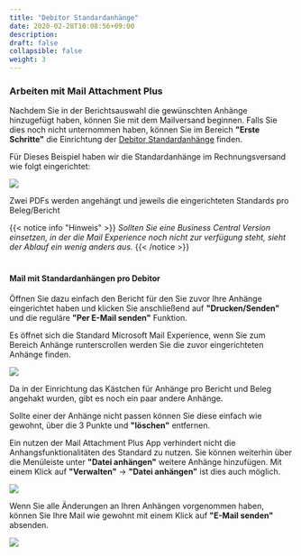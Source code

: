```yaml
---
title: "Debitor Standardanhänge"
date: 2020-02-28T10:08:56+09:00
description: 
draft: false
collapsible: false
weight: 3
---
```

### Arbeiten mit Mail Attachment Plus

Nachdem Sie in der Berichtsauswahl die gewünschten Anhänge hinzugefügt haben, können Sie mit dem Mailversand beginnen. Falls Sie dies noch nicht unternommen haben, können Sie im Bereich **"Erste Schritte"** die Einrichtung der [Debitor Standardanhänge](/de-de/apps/mail_attachment_plus/first-steps/setup/defaults-customer/) finden.

Für Dieses Beispiel haben wir die Standardanhänge im Rechnungsversand wie folgt eingerichtet:

![](images/apps/attachmentcustomersetup.PNG)

Zwei PDFs werden angehängt und jeweils die eingerichteten Standards pro Beleg/Bericht

{{< notice info "Hinweis" >}}
 _Sollten Sie eine Business Central Version einsetzen, in der die Mail Experience noch nicht zur verfügung steht, sieht der Ablauf ein wenig anders aus._
{{< /notice >}}
#

#### Mail mit Standardanhängen pro Debitor
Öffnen Sie dazu einfach den Bericht für den Sie zuvor Ihre Anhänge eingerichtet haben und klicken Sie anschließend auf **"Drucken/Senden"** und die reguläre **"Per E-Mail senden"** Funktion.

Es öffnet sich die Standard Microsoft Mail Experience, wenn Sie zum Bereich Anhänge runterscrollen werden Sie die zuvor eingerichteten Anhänge finden.

![](images/apps/attachmentdialogcustomer.PNG)

Da in der Einrichtung das Kästchen für Anhänge pro Bericht und Beleg angehakt wurden, gibt es noch ein paar andere Anhänge.

Sollte einer der Anhänge nicht passen können Sie diese einfach wie gewohnt, über die 3 Punkte und **"löschen"** entfernen.

Ein nutzen der Mail Attachment Plus App verhindert nicht die Anhangsfunktionalitäten des Standard zu nutzen. Sie können weiterhin über die Menüleiste unter **"Datei anhängen"** weitere Anhänge hinzufügen. Mit einem Klick auf **"Verwalten"** -> **"Datei anhängen"** ist dies auch möglich.

![](images/apps/attachmentdialogcustomerchange.PNG)

Wenn Sie alle Änderungen an Ihren Anhängen vorgenommen haben, können Sie Ihre Mail wie gewohnt mit einem Klick auf **"E-Mail senden"** absenden.

![](images/apps/attachmentcustomermail.PNG)